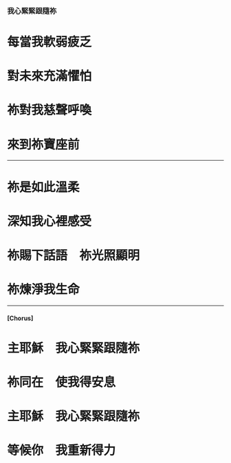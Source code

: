 ### 我心緊緊跟隨祢
# 每當我軟弱疲乏　
# 對未來充滿懼怕
# 祢對我慈聲呼喚　
# 來到祢寶座前

---

# 祢是如此溫柔　
# 深知我心裡感受
# 祢賜下話語　祢光照顯明　
# 祢煉淨我生命

--- 

#### [Chorus]
# 主耶穌　我心緊緊跟隨祢　
# 祢同在　使我得安息
# 主耶穌　我心緊緊跟隨祢　
# 等候你　我重新得力

